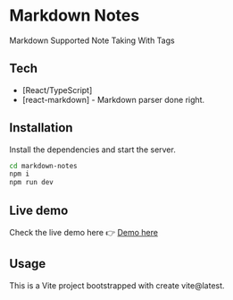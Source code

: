 # Markdown Notes

Markdown Supported Note Taking With Tags

## Tech

- [React/TypeScript]
- [react-markdown] - Markdown parser done right.

## Installation

Install the dependencies and start the server.

```sh
cd markdown-notes
npm i
npm run dev
```
## Live demo

Check the live demo here 👉️ [Demo here](https://notes-app-five-cyan.vercel.app/ "Vercel app")

## Usage

This is a Vite project bootstrapped with create vite@latest.
